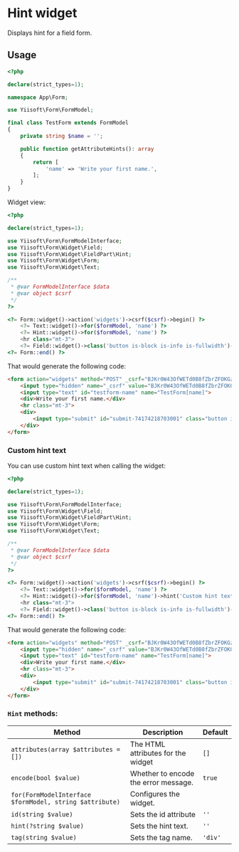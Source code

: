 # Hint widget

Displays hint for a field form.

## Usage

```php
<?php

declare(strict_types=1);

namespace App\Form;

use Yiisoft\Form\FormModel;

final class TestForm extends FormModel
{
    private string $name = '';

    public function getAttributeHints(): array
    {
        return [
            'name' => 'Write your first name.',
        ];
    }    
}
```

Widget view:

```php
<?php

declare(strict_types=1);

use Yiisoft\Form\FormModelInterface;
use Yiisoft\Form\Widget\Field;
use Yiisoft\Form\Widget\FieldPart\Hint;
use Yiisoft\Form\Widget\Form;
use Yiisoft\Form\Widget\Text;

/**
 * @var FormModelInterface $data
 * @var object $csrf
 */
?>

<?= Form::widget()->action('widgets')->csrf($csrf)->begin() ?>
    <?= Text::widget()->for($formModel, 'name') ?>
    <?= Hint::widget()->for($formModel, 'name') ?>
    <hr class="mt-3">
    <?= Field::widget()->class('button is-block is-info is-fullwidth')->submitButton()->value('Save') ?>
<?= Form::end() ?>
```

That would generate the following code:

```html
<form action="widgets" method="POST" _csrf="BJKr0W43OfWETd0B8fZbrZFOKGzxkdoOZRRcuh4B1Gk3pdK_C2N6xfMbhXiQrjr153kZFrLLtXojcw6OV0CeAg==">
    <input type="hidden" name="_csrf" value="BJKr0W43OfWETd0B8fZbrZFOKGzxkdoOZRRcuh4B1Gk3pdK_C2N6xfMbhXiQrjr153kZFrLLtXojcw6OV0CeAg==">
    <input type="text" id="testform-name" name="TestForm[name]">
    <div>Write your first name.</div>
    <hr class="mt-3">
    <div>
        <input type="submit" id="submit-74174218703001" class="button is-block is-info is-fullwidth" name="submit-74174218703001" value="Save">
    </div>
</form>
```

### Custom hint text

You can use custom hint text when calling the widget: 

```php
<?php

declare(strict_types=1);

use Yiisoft\Form\FormModelInterface;
use Yiisoft\Form\Widget\Field;
use Yiisoft\Form\Widget\FieldPart\Hint;
use Yiisoft\Form\Widget\Form;
use Yiisoft\Form\Widget\Text;

/**
 * @var FormModelInterface $data
 * @var object $csrf
 */
?>

<?= Form::widget()->action('widgets')->csrf($csrf)->begin() ?>
    <?= Text::widget()->for($formModel, 'name') ?>
    <?= Hint::widget()->for($formModel, 'name')->hint('Custom hint text.') ?>
    <hr class="mt-3">
    <?= Field::widget()->class('button is-block is-info is-fullwidth')->submitButton()->value('Save') ?>
<?= Form::end() ?>
```

That would generate the following code:

```html
<form action="widgets" method="POST" _csrf="BJKr0W43OfWETd0B8fZbrZFOKGzxkdoOZRRcuh4B1Gk3pdK_C2N6xfMbhXiQrjr153kZFrLLtXojcw6OV0CeAg==">
    <input type="hidden" name="_csrf" value="BJKr0W43OfWETd0B8fZbrZFOKGzxkdoOZRRcuh4B1Gk3pdK_C2N6xfMbhXiQrjr153kZFrLLtXojcw6OV0CeAg==">
    <input type="text" id="testform-name" name="TestForm[name]">
    <div>Write your first name.</div>
    <hr class="mt-3">
    <div>
        <input type="submit" id="submit-74174218703001" class="button is-block is-info is-fullwidth" name="submit-74174218703001" value="Save">
    </div>
</form>
```

### `Hint` methods:

Method | Description | Default
-------|-------------|---------
`attributes(array $attributes = [])` | The HTML attributes for the widget | `[]`
`encode(bool $value)` | Whether to encode the error message. | `true`
`for(FormModelInterface $formModel, string $attribute)` | Configures the widget. |
`id(string $value)` | Sets the id attribute | `''`
`hint(?string $value)` | Sets the hint text. | `''`
`tag(string $value)` | Sets the tag name. | `'div'`
